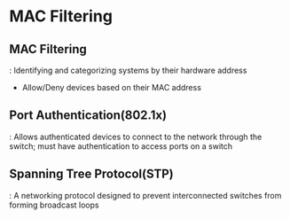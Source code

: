 
# MAC Filtering


## MAC Filtering
 : Identifying and categorizing systems by their hardware address
 * Allow/Deny devices based on their MAC address


## Port Authentication(802.1x)
 : Allows authenticated devices to connect to the network through the switch; must have authentication to access ports on a switch


## Spanning Tree Protocol(STP)
 : A networking protocol designed to prevent interconnected switches from forming broadcast loops


